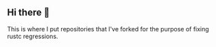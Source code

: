 ## Hi there 👋

This is where I put repositories that I've forked for the purpose of fixing rustc regressions.
